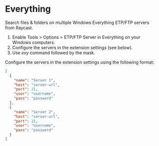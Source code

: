 # Everything 

Search files & folders on multiple Windows Everything ETP/FTP servers from Raycast. 

1. Enable Tools > Options > ETP/FTP Server in Everything on your Windows computers.
2. Configure the servers in the extension settings (see below).
3. Use *evy* command followed by the mask. 

Configure the servers in the extension settings using the following format:

```json
[
  {
    "name": "Server 1",
    "host": "server-url",
    "port": 21,
    "user": "username",
    "pass": "password"
  },
  {
    "name": "Server 2",
    "host": "server-url",
    "port": 21,
    "user": "username",
    "pass": "password"
  }
]
```